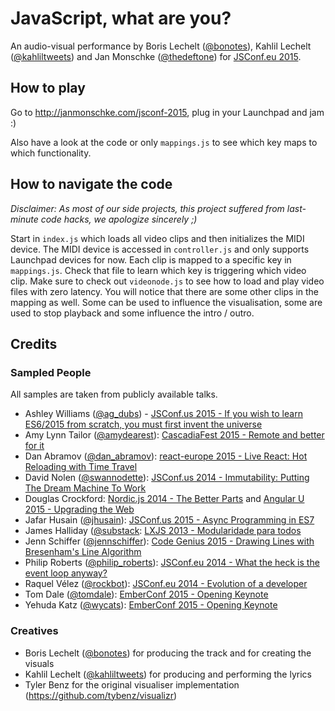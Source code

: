 # JavaScript, what are you?

An audio-visual performance by Boris Lechelt ([@bonotes](https://twitter.com/bonotes)), Kahlil Lechelt ([@kahliltweets](https://twitter.com/kahliltweets)) and Jan Monschke ([@thedeftone](https://twitter.com/thedeftone)) for [JSConf.eu 2015](http://2015.jsconf.eu/).

## How to play

Go to http://janmonschke.com/jsconf-2015, plug in your Launchpad and jam :)

Also have a look at the code or only `mappings.js` to see which key maps to which functionality.

## How to navigate the code

_Disclaimer: As most of our side projects, this project suffered from last-minute code hacks, we apologize sincerely ;)_

Start in `index.js` which loads all video clips and then initializes the MIDI device. The MIDI device is accessed in `controller.js` and only supports Launchpad devices for now. Each clip is mapped to a specific key in `mappings.js`. Check that file to learn which key is triggering which video clip. Make sure to check out `videonode.js` to see how to load and play video files with zero latency. You will notice that there are some other clips in the mapping as well. Some can be used to influence the visualisation, some are used to stop playback and some influence the intro / outro.

## Credits

### Sampled People

All samples are taken from publicly available talks.

- Ashley Williams ([@ag_dubs](https://twitter.com/ag_dubs)) - [JSConf.us 2015 - If you wish to learn ES6/2015 from scratch, you must first invent the universe](https://www.youtube.com/watch?v=DN4yLZB1vUQ)
- Amy Lynn Tailor ([@amydearest](https://twitter.com/amydearest)): [CascadiaFest 2015 - Remote and better for it](https://www.youtube.com/watch?v=_NPLqrVMHFw)
- Dan Abramov ([@dan_abramov](https://twitter.com/dan_abramov)): [react-europe 2015 - Live React: Hot Reloading with Time Travel](https://www.youtube.com/watch?v=xsSnOQynTHs)
- David Nolen ([@swannodette](https://twitter.com/swannodette)): [JSConf.us 2014 - Immutability: Putting The Dream Machine To Work](https://www.youtube.com/watch?v=SiFwRtCnxv4)
- Douglas Crockford: [Nordic.js 2014 - The Better Parts](https://www.youtube.com/watch?v=PSGEjv3Tqo0) and [Angular U 2015 - Upgrading the Web](https://www.youtube.com/watch?v=6UTWAEJlhww)
- Jafar Husain ([@jhusain](https://twitter.com/jhusain)): [JSConf.us 2015 - Async Programming in ES7](https://www.youtube.com/watch?v=lil4YCCXRYc)
- James Halliday ([@substack](https://twitter.com/substack): [LXJS 2013 - Modularidade para todos](https://www.youtube.com/watch?v=DCQNm6yiZh0)
- Jenn Schiffer ([@jennschiffer](https://twitter.com/jennschiffer)): [Code Genius 2015 - Drawing Lines with Bresenham's Line Algorithm](https://www.youtube.com/watch?v=zytBpLlSHms)
- Philip Roberts ([@philip_roberts](https://twitter.com/philip_roberts)): [JSConf.eu 2014 - What the heck is the event loop anyway?](https://www.youtube.com/watch?v=8aGhZQkoFbQ)
- Raquel Vélez ([@rockbot](https://twitter.com/rockbot)): [JSConf.eu 2014 - Evolution of a developer](https://www.youtube.com/watch?v=rP1q6oIVco4)
- Tom Dale ([@tomdale](https://twitter.com/tomdale)): [EmberConf 2015 - Opening Keynote](https://www.youtube.com/watch?v=o12-90Dm-Qs)
- Yehuda Katz ([@wycats](https://twitter.com/wycats)): [EmberConf 2015 - Opening Keynote](https://www.youtube.com/watch?v=o12-90Dm-Qs)

### Creatives

- Boris Lechelt ([@bonotes](https://twitter.com/bonotes)) for producing the track and for creating the visuals
- Kahlil Lechelt ([@kahliltweets](https://twitter.com/kahliltweets)) for producing and performing the lyrics
- Tyler Benz for the original visualiser implementation (https://github.com/tybenz/visualizr)
